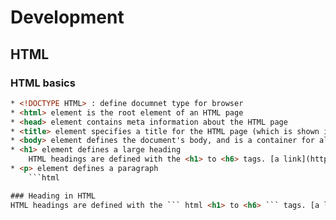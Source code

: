 # Development 
## HTML 
### HTML basics 
```html
* <!DOCTYPE HTML> : define documnet type for browser 
* <html> element is the root element of an HTML page
* <head> element contains meta information about the HTML page
* <title> element specifies a title for the HTML page (which is shown in the browser's title bar or in the page's tab)
* <body> element defines the document's body, and is a container for all the visible contents, such as headings, paragraphs, images, hyperlinks, tables, lists, etc.
* <h1> element defines a large heading
    HTML headings are defined with the <h1> to <h6> tags. [a link](https://github.com/Niharikamalik/HTML-CSS-JAVASCRIPT-/blob/main/HeadingPara.html)
* <p> element defines a paragraph
    ```html 

### Heading in HTML 
HTML headings are defined with the ``` html <h1> to <h6> ``` tags. [a link](https://github.com/Niharikamalik/HTML-CSS-JAVASCRIPT-/blob/main/HeadingPara.